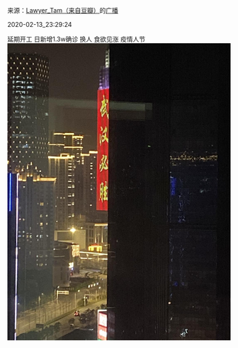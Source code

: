 来源：[Lawyer_Tam（来自豆瓣）](https://www.douban.com/people/50118435/)的[广播](https://www.douban.com/people/50118435/status/2809350516/)


2020-02-13_23:29:24


延期开工
日新增1.3w确诊
换人
食欲见涨
疫情人节
![](./pic/2020-02-13_23:29:24-Lawyer_Tam的广播1.jpg)  

